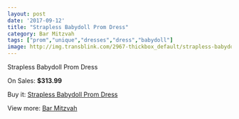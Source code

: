 ```yaml
---
layout: post
date: '2017-09-12'
title: "Strapless Babydoll Prom Dress"
category: Bar Mitzvah
tags: ["prom","unique","dresses","dress","babydoll"]
image: http://img.transblink.com/2967-thickbox_default/strapless-babydoll-prom-dress.jpg
---
```

Strapless Babydoll Prom Dress

On Sales: **$313.99**
<a href="https://www.transblink.com/en/bar-mitzvah/942-strapless-babydoll-prom-dress.html"><amp-img layout="responsive" width="600" height="600" src="//img.transblink.com/2967-thickbox_default/strapless-babydoll-prom-dress.jpg" alt="Strapless Babydoll Prom Dress 0" /></a>
<a href="https://www.transblink.com/en/bar-mitzvah/942-strapless-babydoll-prom-dress.html"><amp-img layout="responsive" width="600" height="600" src="//img.transblink.com/2971-thickbox_default/strapless-babydoll-prom-dress.jpg" alt="Strapless Babydoll Prom Dress 1" /></a>
<a href="https://www.transblink.com/en/bar-mitzvah/942-strapless-babydoll-prom-dress.html"><amp-img layout="responsive" width="600" height="600" src="//img.transblink.com/2970-thickbox_default/strapless-babydoll-prom-dress.jpg" alt="Strapless Babydoll Prom Dress 2" /></a>
<a href="https://www.transblink.com/en/bar-mitzvah/942-strapless-babydoll-prom-dress.html"><amp-img layout="responsive" width="600" height="600" src="//img.transblink.com/2969-thickbox_default/strapless-babydoll-prom-dress.jpg" alt="Strapless Babydoll Prom Dress 3" /></a>
<a href="https://www.transblink.com/en/bar-mitzvah/942-strapless-babydoll-prom-dress.html"><amp-img layout="responsive" width="600" height="600" src="//img.transblink.com/2968-thickbox_default/strapless-babydoll-prom-dress.jpg" alt="Strapless Babydoll Prom Dress 4" /></a>

Buy it: [Strapless Babydoll Prom Dress](https://www.transblink.com/en/bar-mitzvah/942-strapless-babydoll-prom-dress.html "Strapless Babydoll Prom Dress")

View more: [Bar Mitzvah](https://www.transblink.com/en/2-bar-mitzvah "Bar Mitzvah")